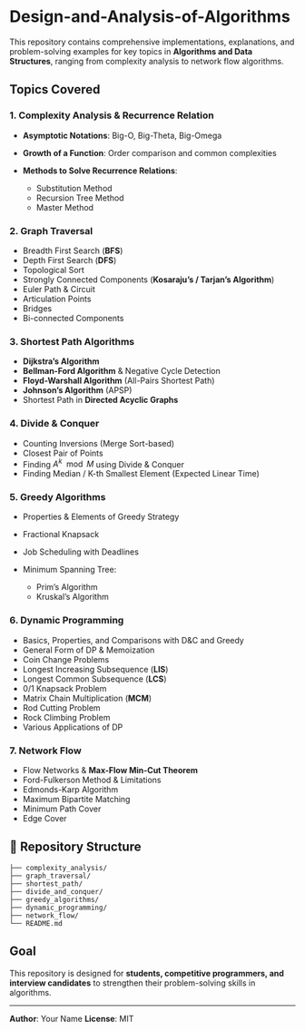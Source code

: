 # Design-and-Analysis-of-Algorithms

This repository contains comprehensive implementations, explanations, and problem-solving examples for key topics in **Algorithms and Data Structures**, ranging from complexity analysis to network flow algorithms.

##  Topics Covered

### 1. Complexity Analysis & Recurrence Relation

* **Asymptotic Notations**: Big-O, Big-Theta, Big-Omega
* **Growth of a Function**: Order comparison and common complexities
* **Methods to Solve Recurrence Relations**:

  * Substitution Method
  * Recursion Tree Method
  * Master Method

### 2. Graph Traversal

* Breadth First Search (**BFS**)
* Depth First Search (**DFS**)
* Topological Sort
* Strongly Connected Components (**Kosaraju’s / Tarjan’s Algorithm**)
* Euler Path & Circuit
* Articulation Points
* Bridges
* Bi-connected Components

### 3. Shortest Path Algorithms

* **Dijkstra’s Algorithm**
* **Bellman-Ford Algorithm** & Negative Cycle Detection
* **Floyd-Warshall Algorithm** (All-Pairs Shortest Path)
* **Johnson’s Algorithm** (APSP)
* Shortest Path in **Directed Acyclic Graphs**

### 4. Divide & Conquer

* Counting Inversions (Merge Sort-based)
* Closest Pair of Points
* Finding $A^k \mod M$ using Divide & Conquer
* Finding Median / K-th Smallest Element (Expected Linear Time)

### 5. Greedy Algorithms

* Properties & Elements of Greedy Strategy
* Fractional Knapsack
* Job Scheduling with Deadlines
* Minimum Spanning Tree:

  * Prim’s Algorithm
  * Kruskal’s Algorithm

### 6. Dynamic Programming

* Basics, Properties, and Comparisons with D\&C and Greedy
* General Form of DP & Memoization
* Coin Change Problems
* Longest Increasing Subsequence (**LIS**)
* Longest Common Subsequence (**LCS**)
* 0/1 Knapsack Problem
* Matrix Chain Multiplication (**MCM**)
* Rod Cutting Problem
* Rock Climbing Problem
* Various Applications of DP

### 7. Network Flow

* Flow Networks & **Max-Flow Min-Cut Theorem**
* Ford-Fulkerson Method & Limitations
* Edmonds-Karp Algorithm
* Maximum Bipartite Matching
* Minimum Path Cover
* Edge Cover

## 📂 Repository Structure

```
├── complexity_analysis/
├── graph_traversal/
├── shortest_path/
├── divide_and_conquer/
├── greedy_algorithms/
├── dynamic_programming/
├── network_flow/
└── README.md
```



## Goal

This repository is designed for **students, competitive programmers, and interview candidates** to strengthen their problem-solving skills in algorithms.

---

**Author**: Your Name
**License**: MIT
